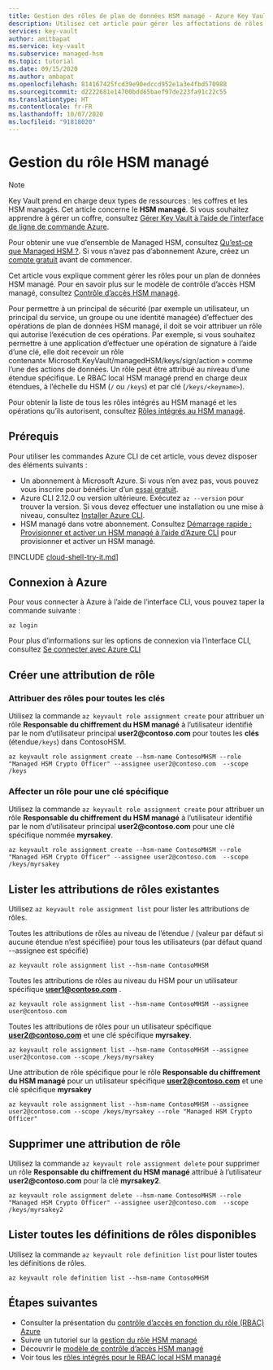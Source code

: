 ```yaml
---
title: Gestion des rôles de plan de données HSM managé - Azure Key Vault | Microsoft Docs
description: Utilisez cet article pour gérer les affectations de rôles pour votre HSM managé
services: key-vault
author: amitbapat
ms.service: key-vault
ms.subservice: managed-hsm
ms.topic: tutorial
ms.date: 09/15/2020
ms.author: ambapat
ms.openlocfilehash: 814167425fcd39e90edccd952e1a3e4fbd570988
ms.sourcegitcommit: d2222681e14700bdd65baef97de223fa91c22c55
ms.translationtype: HT
ms.contentlocale: fr-FR
ms.lasthandoff: 10/07/2020
ms.locfileid: "91818020"
---
```

# <a name="managed-hsm-role-management"></a>Gestion du rôle HSM managé

> [!NOTE]
> Key Vault prend en charge deux types de ressources : les coffres et les HSM managés. Cet article concerne le **HSM managé**. Si vous souhaitez apprendre à gérer un coffre, consultez [Gérer Key Vault à l’aide de l’interface de ligne de commande Azure](../general/manage-with-cli2.md).

Pour obtenir une vue d’ensemble de Managed HSM, consultez [Qu’est-ce que Managed HSM ?](overview.md). Si vous n’avez pas d’abonnement Azure, créez un [compte gratuit](https://azure.microsoft.com/free/?WT.mc_id=A261C142F) avant de commencer.

Cet article vous explique comment gérer les rôles pour un plan de données HSM managé. Pour en savoir plus sur le modèle de contrôle d’accès HSM managé, consultez [Contrôle d’accès HSM managé](access-control.md).

Pour permettre à un principal de sécurité (par exemple un utilisateur, un principal du service, un groupe ou une identité managée) d’effectuer des opérations de plan de données HSM managé, il doit se voir attribuer un rôle qui autorise l’exécution de ces opérations. Par exemple, si vous souhaitez permettre à une application d’effectuer une opération de signature à l’aide d’une clé, elle doit recevoir un rôle contenant« Microsoft.KeyVault/managedHSM/keys/sign/action » comme l’une des actions de données. Un rôle peut être attribué au niveau d’une étendue spécifique. Le RBAC local HSM managé prend en charge deux étendues, à l’échelle du HSM (`/` ou `/keys`) et par clé (`/keys/<keyname>`).

Pour obtenir la liste de tous les rôles intégrés au HSM managé et les opérations qu’ils autorisent, consultez [Rôles intégrés au HSM managé](built-in-roles.md).

## <a name="prerequisites"></a>Prérequis

Pour utiliser les commandes Azure CLI de cet article, vous devez disposer des éléments suivants :

* Un abonnement à Microsoft Azure. Si vous n’en avez pas, vous pouvez vous inscrire pour bénéficier d’un [essai gratuit](https://azure.microsoft.com/pricing/free-trial).
* Azure CLI 2.12.0 ou version ultérieure. Exécutez `az --version` pour trouver la version. Si vous devez effectuer une installation ou une mise à niveau, consultez [Installer Azure CLI]( /cli/azure/install-azure-cli).
* HSM managé dans votre abonnement. Consultez [Démarrage rapide : Provisionner et activer un HSM managé à l’aide d’Azure CLI](quick-create-cli.md) pour provisionner et activer un HSM managé.

[!INCLUDE [cloud-shell-try-it.md](../../../includes/cloud-shell-try-it.md)]

## <a name="sign-in-to-azure"></a>Connexion à Azure

Pour vous connecter à Azure à l’aide de l’interface CLI, vous pouvez taper la commande suivante :

```azurecli
az login
```

Pour plus d’informations sur les options de connexion via l’interface CLI, consultez [Se connecter avec Azure CLI](/cli/azure/authenticate-azure-cli?view=azure-cli-latest&preserve-view=true)

## <a name="create-a-new-role-assignment"></a>Créer une attribution de rôle

### <a name="assign-roles-for-all-keys"></a>Attribuer des rôles pour toutes les clés

Utilisez la commande `az keyvault role assignment create` pour attribuer un rôle **Responsable du chiffrement du HSM managé** à l’utilisateur identifié par le nom d’utilisateur principal **user2\@contoso.com** pour toutes les **clés** (étendue`/keys`) dans ContosoHSM.

```azurecli-interactive
az keyvault role assignment create --hsm-name ContosoMHSM --role "Managed HSM Crypto Officer" --assignee user2@contoso.com  --scope /keys
```

### <a name="assign-role-for-a-specific-key"></a>Affecter un rôle pour une clé spécifique

Utilisez la commande `az keyvault role assignment create` pour attribuer un rôle **Responsable du chiffrement du HSM managé** à l’utilisateur identifié par le nom d’utilisateur principal **user2\@contoso.com** pour une clé spécifique nommée **myrsakey**.

```azurecli-interactive
az keyvault role assignment create --hsm-name ContosoMHSM --role "Managed HSM Crypto Officer" --assignee user2@contoso.com  --scope /keys/myrsakey
```

## <a name="list-existing-role-assignments"></a>Lister les attributions de rôles existantes

Utilisez `az keyvault role assignment list` pour lister les attributions de rôles.

Toutes les attributions de rôles au niveau de l’étendue / (valeur par défaut si aucune étendue n’est spécifiée) pour tous les utilisateurs (par défaut quand --assignee est spécifié)

```azurecli-interactive
az keyvault role assignment list --hsm-name ContosoMHSM
```

Toutes les attributions de rôles au niveau du HSM pour un utilisateur spécifique **user1@contoso.com** .

```azurecli-interactive
az keyvault role assignment list --hsm-name ContosoMHSM --assignee user@contoso.com
```

Toutes les attributions de rôles pour un utilisateur spécifique **user2@contoso.com** et une clé spécifique **myrsakey**.

```azurecli-interactive
az keyvault role assignment list --hsm-name ContosoMHSM --assignee user2@contoso.com --scope /keys/myrsakey
```

Une attribution de rôle spécifique pour le rôle **Responsable du chiffrement du HSM managé** pour un utilisateur spécifique **user2@contoso.com** et une clé spécifique **myrsakey**


```azurecli-interactive
az keyvault role assignment list --hsm-name ContosoMHSM --assignee user2@contoso.com --scope /keys/myrsakey --role "Managed HSM Crypto Officer"
```

## <a name="delete-a-role-assignment"></a>Supprimer une attribution de rôle

Utilisez la commande `az keyvault role assignment delete` pour supprimer un rôle **Responsable du chiffrement du HSM managé** attribué à l’utilisateur **user2\@contoso.com** pour la clé **myrsakey2**.

```azurecli-interactive
az keyvault role assignment delete --hsm-name ContosoMHSM --role "Managed HSM Crypto Officer" --assignee user2@contoso.com  --scope /keys/myrsakey2
```

## <a name="list-all-available-role-definitions"></a>Lister toutes les définitions de rôles disponibles

Utilisez la commande `az keyvault role definition list` pour lister toutes les définitions de rôles.

```azurecli-interactive
az keyvault role definition list --hsm-name ContosoMHSM
```

## <a name="next-steps"></a>Étapes suivantes

- Consulter la présentation du [contrôle d’accès en fonction du rôle (RBAC) Azure](../../role-based-access-control/overview.md)
- Suivre un tutoriel sur la [gestion du rôle HSM managé](role-management.md)
- Découvrir le [modèle de contrôle d’accès HSM managé](access-control.md)
- Voir tous les [rôles intégrés pour le RBAC local HSM managé](built-in-roles.md)
